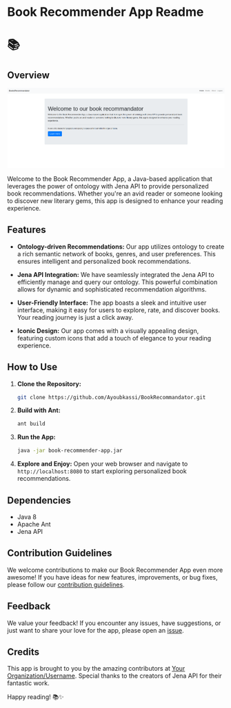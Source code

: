 # Book Recommender App Readme

# 📚

## Overview

![alt](./scr/scr1.png)

Welcome to the Book Recommender App, a Java-based application that leverages the power of ontology with Jena API to provide personalized book recommendations. Whether you're an avid reader or someone looking to discover new literary gems, this app is designed to enhance your reading experience.

## Features

- **Ontology-driven Recommendations:** Our app utilizes ontology to create a rich semantic network of books, genres, and user preferences. This ensures intelligent and personalized book recommendations.

- **Jena API Integration:** We have seamlessly integrated the Jena API to efficiently manage and query our ontology. This powerful combination allows for dynamic and sophisticated recommendation algorithms.

- **User-Friendly Interface:** The app boasts a sleek and intuitive user interface, making it easy for users to explore, rate, and discover books. Your reading journey is just a click away.

- **Iconic Design:** Our app comes with a visually appealing design, featuring custom icons that add a touch of elegance to your reading experience.

## How to Use

1. **Clone the Repository:**

   ```bash
   git clone https://github.com/Ayoubkassi/BookRecommandator.git
   ```

2. **Build with Ant:**

   ```bash
   ant build
   ```

3. **Run the App:**

   ```bash
   java -jar book-recommender-app.jar
   ```

4. **Explore and Enjoy:**
   Open your web browser and navigate to `http://localhost:8080` to start exploring personalized book recommendations.

## Dependencies

- Java 8
- Apache Ant
- Jena API

## Contribution Guidelines

We welcome contributions to make our Book Recommender App even more awesome! If you have ideas for new features, improvements, or bug fixes, please follow our [contribution guidelines](CONTRIBUTING.md).

## Feedback

We value your feedback! If you encounter any issues, have suggestions, or just want to share your love for the app, please open an [issue](https://github.com/Ayoubkassi/BookRecommandator/issues).

## Credits

This app is brought to you by the amazing contributors at [Your Organization/Username](https://github.com/ayoubkassi). Special thanks to the creators of Jena API for their fantastic work.

Happy reading! 📚✨
